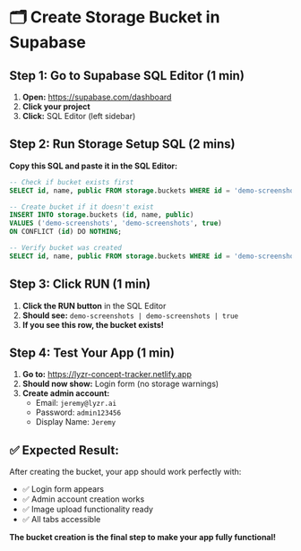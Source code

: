 # 🗂️ Create Storage Bucket in Supabase

## **Step 1: Go to Supabase SQL Editor** (1 min)

1. **Open:** https://supabase.com/dashboard
2. **Click your project**
3. **Click:** SQL Editor (left sidebar)

## **Step 2: Run Storage Setup SQL** (2 mins)

**Copy this SQL and paste it in the SQL Editor:**

```sql
-- Check if bucket exists first
SELECT id, name, public FROM storage.buckets WHERE id = 'demo-screenshots';

-- Create bucket if it doesn't exist
INSERT INTO storage.buckets (id, name, public) 
VALUES ('demo-screenshots', 'demo-screenshots', true)
ON CONFLICT (id) DO NOTHING;

-- Verify bucket was created
SELECT id, name, public FROM storage.buckets WHERE id = 'demo-screenshots';
```

## **Step 3: Click RUN** (1 min)

1. **Click the RUN button** in the SQL Editor
2. **Should see:** `demo-screenshots | demo-screenshots | true`
3. **If you see this row, the bucket exists!**

## **Step 4: Test Your App** (1 min)

1. **Go to:** https://lyzr-concept-tracker.netlify.app
2. **Should now show:** Login form (no storage warnings)
3. **Create admin account:**
   - Email: `jeremy@lyzr.ai`
   - Password: `admin123456`
   - Display Name: `Jeremy`

## **✅ Expected Result:**

After creating the bucket, your app should work perfectly with:
- ✅ Login form appears
- ✅ Admin account creation works
- ✅ Image upload functionality ready
- ✅ All tabs accessible

**The bucket creation is the final step to make your app fully functional!**
